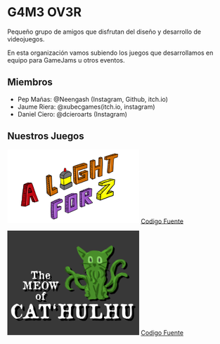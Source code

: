 # G4M3 OV3R

Pequeño grupo de amigos que disfrutan del diseño y desarrollo de videojuegos.

En esta organización vamos subiendo los juegos que desarrollamos en equipo para GameJams u otros eventos.

## Miembros

* Pep Mañas: @Neengash (Instagram, Github, itch.io)
* Jaume Riera: @xubecgames(itch.io, instagram)
* Daniel Ciero: @dcieroarts (Instagram)

## Nuestros Juegos

[<img src="https://github.com/G4M30V3R-T34M/.github/blob/master/media/ALightFor2.png" alt="ALightFor2" width="300"/>](https://g4m30v3r-t34m.github.io/ALightForTwo/)
[Codigo Fuente](https://github.com/G4M30V3R-T34M/ALightForTwo)

[<img src="https://github.com/G4M30V3R-T34M/.github/blob/master/media/Cathulhu.png" alt="Cat'hulhu" width="300"/>](https://g4m30v3r-t34m.github.io/cat-hulhu/)
[Codigo Fuente](https://github.com/G4M30V3R-T34M/cat-hulhu)
